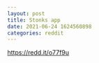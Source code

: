 ```yaml
--- 
layout: post 
title: Stonks app 
date: 2021-06-24 1624560898 
categories: reddit 
--- 
```

https://redd.it/o77f9u